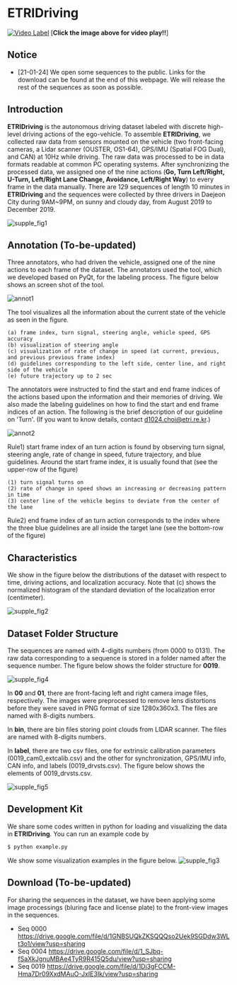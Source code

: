 # ETRIDriving

[![Video Label](./images/screen_shot_etridriving.jpg)](https://youtu.be/cYyecNvo1Pg)
[**Click the image above for video play!!**]

## Notice
+ [21-01-24] We open some sequences to the public. Links for the download can be found at the end of this webpage. We will release the rest of the sequences as soon as possible.

## Introduction
**ETRIDriving** is the autonomous driving dataset labeled with discrete high-level driving actions of the ego-vehicle. To assemble **ETRIDriving**, we collected raw data from sensors mounted on the vehicle (two front-facing cameras, a Lidar scanner (OUSTER, OS1-64), GPS/IMU (Spatial FOG Dual), and CAN) at 10Hz while driving. The raw data was processed to be in data formats readable at common PC operating systems. After synchronizing the processed data, we assigned one of the nine actions (**Go, Turn Left/Right, U-Turn, Left/Right Lane Change, Avoidance, Left/Right Way**) to every frame in the data manually. There are 129 sequences of length 10 minutes in **ETRIDriving** and the sequences were collected by three drivers in Daejeon City during 9AM~9PM, on sunny and cloudy day, from August 2019 to December 2019.


![supple_fig1](./images/supple_fig1.png)


## Annotation (To-be-updated)
Three annotators, who had driven the vehicle, assigned one of the nine actions to each frame of the dataset. The annotators used the tool, which we developed based on PyQt, for the labeling process. The figure below shows an screen shot of the tool.

![annot1](./images/annot1.png)

The tool visualizes all the information about the current state of the vehicle as seen in the figure. 

    (a) frame index, turn signal, steering angle, vehicle speed, GPS accuracy
    (b) visualization of steering angle 
    (c) visualization of rate of change in speed (at current, previous, and previous previous frame index)
    (d) guidelines corresponding to the left side, center line, and right side of the vehicle
    (e) future trajectory up to 2 sec

The annotators were instructed to find the start and end frame indices of the actions based upon the information and their memories of driving. We also made the labeling guidelines on how to find the start and end frame indices of an action. The following is the brief description of our guideline on 'Turn'. (If you want to know details, contact d1024.choi@etri.re.kr.)

![annot2](./images/annot2.png)

Rule1) start frame index of an turn action is found by observing turn signal, steering angle, rate of change in speed, future trajectory, and blue guidelines. Around the start frame index, it is usually found that (see the upper-row of the figure)

    (1) turn signal turns on
    (2) rate of change in speed shows an increasing or decreasing pattern in time
    (3) center line of the vehicle begins to deviate from the center of the lane

Rule2) end frame index of an turn action corresponds to the index where the three blue guidelines are all inside the target lane (see the bottom-row of the figure)


## Characteristics
We show in the figure below the distributions of the dataset with respect to time, driving actions, and localization accuracy. Note that (c) shows the normalized histogram of the standard deviation of the localization error (centimeter).

![supple_fig2](./images/supple_fig2.png)


## Dataset Folder Structure
The sequences are named with 4-digits numbers (from 0000 to 0131). The raw data corresponding to a sequence is stored in a folder named after the sequence number. The figure below shows the folder structure for **0019**.

![supple_fig4](./images/supple_fig4.png)

In **00** and **01**, there are front-facing left and right camera image files, respectively. The images were preprocessed to remove lens distortions before they were saved in PNG format of size 1280x360x3. The files are named with 8-digits numbers.

In **bin**, there are bin files storing point clouds from LIDAR scanner. The files are named with 8-digits numbers.

In **label**, there are two csv files, one for extrinsic calibration parameters (0019_cam0_extcalib.csv) and the other for synchronization, GPS/IMU info, CAN info, and labels (0019_drvsts.csv). The figure below shows the elements of 0019_drvsts.csv.

![supple_fig5](./images/supple_fig5.png)


## Development Kit
We share some codes written in python for loading and visualizing the data in **ETRIDriving**. You can run an example code by
```sh
$ python example.py
```

We show some visualization examples in the figure below.
![supple_fig3](./images/supple_fig3.png)


## Download (To-be-updated)
For sharing the sequences in the dataset, we have been applying some image processings (bluring face and license plate) to the front-view images in the sequences. 

+ Seq 0000 https://drive.google.com/file/d/1GNBSUQkZKSQQQso2Uek9SGDdw3WLt3o1/view?usp=sharing 
+ Seq 0004 https://drive.google.com/file/d/1_SJbq-fSaXkJgnuMBAe4TyR9R415Q5du/view?usp=sharing
+ Seq 0019 https://drive.google.com/file/d/1Di3gFCCM-Hma7Dr09XxdMAuO-JxIE3Ik/view?usp=sharing

